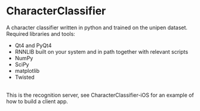 CharacterClassifier
===================

A character classifier written in python and trained on the unipen dataset. <br />
Required libraries and tools: <br />
  - Qt4 and PyQt4 <br />
  - RNNLIB built on your system and in path together with relevant scripts <br />
  - NumPy <br />
  - SciPy <br />
  - matplotlib <br />
  - Twisted <br />
  <br />
This is the recognition server, see CharacterClassifier-iOS for an example of how to build a client app. <br />
  
